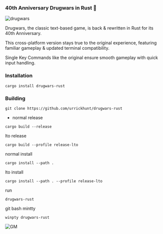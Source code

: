### 40th Anniversary Drugwars in Rust 🦀
![drugwars](https://github.com/user-attachments/assets/9c7e1165-9b67-4ee8-8068-af12a9f34518)

Drugwars, the classic text-based game, is back & rewritten in Rust for its 40th Anniversary. 

This cross-platform version stays true to the original experience, featuring familiar gameplay & updated terminal compatibility.

Single Key Commands like the original ensure smooth gameplay with quick input handling.

### Installation

`cargo install drugwars-rust`

### Building

`git clone https://github.com/urrickhunt/drugwars-rust`

- normal release

`cargo build --release`

lto release

`cargo build --profile release-lto`

normal install

`cargo install --path .`

lto install

`cargo install --path . --profile release-lto`

run

`drugwars-rust`

git bash mintty

`winpty drugwars-rust`

![GM](https://github.com/user-attachments/assets/afbbe054-b0ed-4214-8644-2d962995639b)

